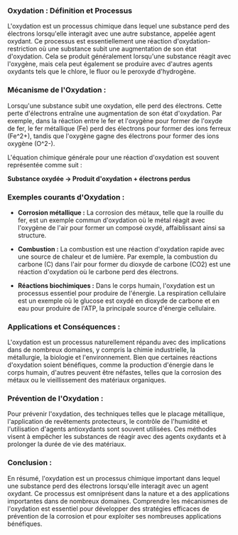 ### **Oxydation : Définition et Processus**

L'oxydation est un processus chimique dans lequel une substance perd des électrons lorsqu'elle interagit avec une autre substance, appelée agent oxydant. Ce processus est essentiellement une réaction d'oxydation-restriction où une substance subit une augmentation de son état d'oxydation. Cela se produit généralement lorsqu'une substance réagit avec l'oxygène, mais cela peut également se produire avec d'autres agents oxydants tels que le chlore, le fluor ou le peroxyde d'hydrogène.

### **Mécanisme de l'Oxydation :**

Lorsqu'une substance subit une oxydation, elle perd des électrons. Cette perte d'électrons entraîne une augmentation de son état d'oxydation. Par exemple, dans la réaction entre le fer et l'oxygène pour former de l'oxyde de fer, le fer métallique (Fe) perd des électrons pour former des ions ferreux (Fe^2+), tandis que l'oxygène gagne des électrons pour former des ions oxygène (O^2-).

L'équation chimique générale pour une réaction d'oxydation est souvent représentée comme suit :

**Substance oxydée → Produit d'oxydation + électrons perdus**

### **Exemples courants d'Oxydation :**

- **Corrosion métallique :** La corrosion des métaux, telle que la rouille du fer, est un exemple commun d'oxydation où le métal réagit avec l'oxygène de l'air pour former un composé oxydé, affaiblissant ainsi sa structure.

- **Combustion :** La combustion est une réaction d'oxydation rapide avec une source de chaleur et de lumière. Par exemple, la combustion du carbone (C) dans l'air pour former du dioxyde de carbone (CO2) est une réaction d'oxydation où le carbone perd des électrons.

- **Réactions biochimiques :** Dans le corps humain, l'oxydation est un processus essentiel pour produire de l'énergie. La respiration cellulaire est un exemple où le glucose est oxydé en dioxyde de carbone et en eau pour produire de l'ATP, la principale source d'énergie cellulaire.

### **Applications et Conséquences :**

L'oxydation est un processus naturellement répandu avec des implications dans de nombreux domaines, y compris la chimie industrielle, la métallurgie, la biologie et l'environnement. Bien que certaines réactions d'oxydation soient bénéfiques, comme la production d'énergie dans le corps humain, d'autres peuvent être néfastes, telles que la corrosion des métaux ou le vieillissement des matériaux organiques.

### **Prévention de l'Oxydation :**

Pour prévenir l'oxydation, des techniques telles que le placage métallique, l'application de revêtements protecteurs, le contrôle de l'humidité et l'utilisation d'agents antioxydants sont souvent utilisées. Ces méthodes visent à empêcher les substances de réagir avec des agents oxydants et à prolonger la durée de vie des matériaux.

### **Conclusion :**

En résumé, l'oxydation est un processus chimique important dans lequel une substance perd des électrons lorsqu'elle interagit avec un agent oxydant. Ce processus est omniprésent dans la nature et a des applications importantes dans de nombreux domaines. Comprendre les mécanismes de l'oxydation est essentiel pour développer des stratégies efficaces de prévention de la corrosion et pour exploiter ses nombreuses applications bénéfiques.